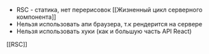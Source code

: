 - RSC - статика, нет перерисовок [[Жизненный цикл серверного компонента]]
- Нельзя использовать апи браузера, т.к рендерится на сервере
- Нельзя использовать хуки (как и большую часть API React)

[[RSC]]